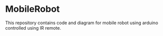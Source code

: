 # MobileRobot
This repository contains code and diagram for mobile robot using arduino controlled using IR remote.
